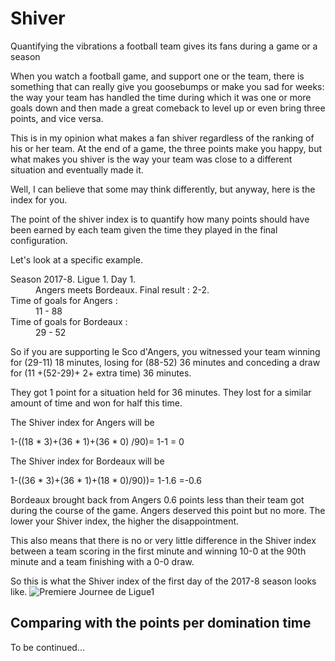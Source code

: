 # Shiver
Quantifying the vibrations a football team gives its fans during a game or a season

When you watch a football game, and support one or the team, there is something that can really give you goosebumps or make you sad for weeks: the way your team has handled the time during which it was one or more goals down and then made a great comeback to level up
or even bring three points, and vice versa.

This is in my opinion what makes a fan shiver regardless of the ranking of his or her team. At the end of a game, the three points make you happy, but what makes you shiver is the way your team was close to a different situation and eventually made it.

Well, I can believe that some may think differently, but anyway, here is the index for you.

The point of the shiver index is to quantify how many points should have been earned by each team given the time they played in the final configuration.

Let's look at a specific example.
<dl>
  <dt>Season 2017-8. Ligue 1. Day 1.</dt>
  <dd>Angers meets Bordeaux. Final result : 2-2.</dd>
  <dt>Time of goals for Angers :</dt>
  <dd>11 - 88</dd>
  <dt>Time of goals for Bordeaux :</dt>
  <dd>29 - 52</dd>
</dl>

So if you are supporting le Sco d'Angers, you witnessed your team winning for (29-11) 18
minutes, losing for (88-52) 36 minutes and conceding a draw for (11 +(52-29)+ 2+ extra time) 36
minutes.

They got 1 point for a situation held for 36 minutes. They lost for a similar amount of time and
won for half this time.

The Shiver index for Angers will be

1-((18 * 3)+(36 * 1)+(36 * 0) /90)= 1-1 = 0

The Shiver index for Bordeaux will be

1-((36 * 3)+(36 * 1)+(18 * 0)/90))= 1-1.6 =-0.6

Bordeaux brought back from Angers 0.6 points less than their team got during the course of the
game. Angers deserved this point but no more.
The lower your Shiver index, the higher the disappointment.

This also means that there is no or very little difference in the Shiver index between a team
scoring in the first minute and winning 10-0 at the 90th minute and a team finishing with a 0-0
draw.

So this is what the Shiver index of the first day of the 2017-8 season looks like.
![Premiere Journee de Ligue1](https://github.com/Valexandre/Shiver/S17E01.png "Premiere Journee de Ligue1")


## Comparing with the points per domination time

To be continued...
